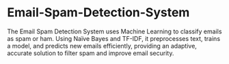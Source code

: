 # Email-Spam-Detection-System
The Email Spam Detection System uses Machine Learning to classify emails as spam or ham. Using Naïve Bayes and TF-IDF, it preprocesses text, trains a model, and predicts new emails efficiently, providing an adaptive, accurate solution to filter spam and improve email security.
